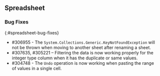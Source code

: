 ## Spreadsheet

### Bug Fixes
{:#spreadsheet-bug-fixes}

* \#306955 - The `System.Collections.Generic.KeyNotFoundException` will not be thrown when moving to another sheet after renaming a sheet.
* \#307635, #305221  – Filtering the data is now working properly for the integer type column when it has the duplicate or same values.
* \#304748 - The `Undo` operation is now working when pasting the range of values in a single cell. 
